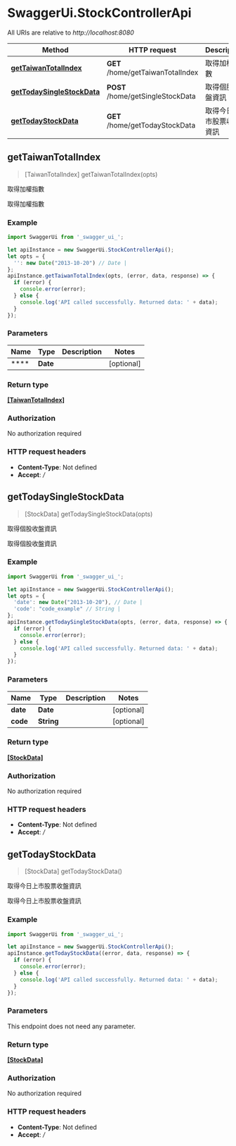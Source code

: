 # SwaggerUi.StockControllerApi

All URIs are relative to *http://localhost:8080*

Method | HTTP request | Description
------------- | ------------- | -------------
[**getTaiwanTotalIndex**](StockControllerApi.md#getTaiwanTotalIndex) | **GET** /home/getTaiwanTotalIndex | 取得加權指數
[**getTodaySingleStockData**](StockControllerApi.md#getTodaySingleStockData) | **POST** /home/getSingleStockData | 取得個股收盤資訊
[**getTodayStockData**](StockControllerApi.md#getTodayStockData) | **GET** /home/getTodayStockData | 取得今日上市股票收盤資訊



## getTaiwanTotalIndex

> [TaiwanTotalIndex] getTaiwanTotalIndex(opts)

取得加權指數

取得加權指數

### Example

```javascript
import SwaggerUi from '_swagger_ui_';

let apiInstance = new SwaggerUi.StockControllerApi();
let opts = {
  '': new Date("2013-10-20") // Date | 
};
apiInstance.getTaiwanTotalIndex(opts, (error, data, response) => {
  if (error) {
    console.error(error);
  } else {
    console.log('API called successfully. Returned data: ' + data);
  }
});
```

### Parameters


Name | Type | Description  | Notes
------------- | ------------- | ------------- | -------------
 **** | **Date**|  | [optional] 

### Return type

[**[TaiwanTotalIndex]**](TaiwanTotalIndex.md)

### Authorization

No authorization required

### HTTP request headers

- **Content-Type**: Not defined
- **Accept**: */*


## getTodaySingleStockData

> [StockData] getTodaySingleStockData(opts)

取得個股收盤資訊

取得個股收盤資訊

### Example

```javascript
import SwaggerUi from '_swagger_ui_';

let apiInstance = new SwaggerUi.StockControllerApi();
let opts = {
  'date': new Date("2013-10-20"), // Date | 
  'code': "code_example" // String | 
};
apiInstance.getTodaySingleStockData(opts, (error, data, response) => {
  if (error) {
    console.error(error);
  } else {
    console.log('API called successfully. Returned data: ' + data);
  }
});
```

### Parameters


Name | Type | Description  | Notes
------------- | ------------- | ------------- | -------------
 **date** | **Date**|  | [optional] 
 **code** | **String**|  | [optional] 

### Return type

[**[StockData]**](StockData.md)

### Authorization

No authorization required

### HTTP request headers

- **Content-Type**: Not defined
- **Accept**: */*


## getTodayStockData

> [StockData] getTodayStockData()

取得今日上市股票收盤資訊

取得今日上市股票收盤資訊

### Example

```javascript
import SwaggerUi from '_swagger_ui_';

let apiInstance = new SwaggerUi.StockControllerApi();
apiInstance.getTodayStockData((error, data, response) => {
  if (error) {
    console.error(error);
  } else {
    console.log('API called successfully. Returned data: ' + data);
  }
});
```

### Parameters

This endpoint does not need any parameter.

### Return type

[**[StockData]**](StockData.md)

### Authorization

No authorization required

### HTTP request headers

- **Content-Type**: Not defined
- **Accept**: */*

